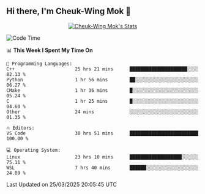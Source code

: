 ## Hi there, I'm Cheuk-Wing Mok 👋

<!--
**mozro0327/mozro0327** is a ✨ _special_ ✨ repository because its `README.md` (this file) appears on your GitHub profile.

Here are some ideas to get you started:

- 🔭 I’m currently working on ...
- 🌱 I’m currently learning ...
- 👯 I’m looking to collaborate on ...
- 🤔 I’m looking for help with ...
- 💬 Ask me about ...
- 📫 How to reach me: ...
- 😄 Pronouns: ...
- ⚡ Fun fact: ...
-->

<p align="center">
  <a href="https://github.com/mozro0327" class="rich-diff-level-one">
    <img src="https://github-readme-stats.vercel.app/api?username=mozro0327&title_color=333&text_color=777" alt="Cheuk-Wing Mok's Stats" >
    <!-- &hide=issues
    <img src="https://github-readme-stats.vercel.app/api?username=mozro0327&hide=issues&title_color=333&text_color=777" alt="Cheuk-Wing Mok's Stats" >
    -->
  </a>
</p>

<!--START_SECTION:waka-->
![Code Time](http://img.shields.io/badge/Code%20Time-3%2C324%20hrs%2012%20mins-blue)

📊 **This Week I Spent My Time On** 

```text
💬 Programming Languages: 
C++                      25 hrs 21 mins      █████████████████████░░░░   82.13 % 
Python                   1 hr 56 mins        ██░░░░░░░░░░░░░░░░░░░░░░░   06.27 % 
CMake                    1 hr 36 mins        █░░░░░░░░░░░░░░░░░░░░░░░░   05.24 % 
C                        1 hr 25 mins        █░░░░░░░░░░░░░░░░░░░░░░░░   04.60 % 
Other                    24 mins             ░░░░░░░░░░░░░░░░░░░░░░░░░   01.35 % 

🔥 Editors: 
VS Code                  30 hrs 51 mins      █████████████████████████   100.00 % 

💻 Operating System: 
Linux                    23 hrs 10 mins      ███████████████████░░░░░░   75.11 % 
WSL                      7 hrs 40 mins       ██████░░░░░░░░░░░░░░░░░░░   24.89 % 
```


 Last Updated on 25/03/2025 20:05:45 UTC
<!--END_SECTION:waka-->
